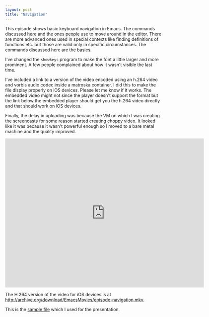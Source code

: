 ```yaml
---
layout: post
title: "Navigation"
---
```


This episode shows basic keyboard navigation in Emacs. The commands discussed here and the ones people use to move around in the editor. There are more advanced ones used in special contexts like finding definitions of functions etc. but those are valid only in specific circumstances. The commands discussed here are the basics. 

I've changed the `showkeys` program to make the font a little larger and more prominent. A few people complained about how it wasn't visible the last time. 

I've included a link to a version of the video encoded using an h.264 video and vorbis audio codec inside a matroska container. I did this to make the file display properly on iOS devices. Please let me know if it works. The embedded video might not since the player doesn't support the format but the link below the embedded player should get you the h.264 video directly and that should work on iOS devices. 

Finally, the delay in uploading was because the VM on which I was creating the screencasts for some reason started creating choppy video. It looked like it was because it wasn't powerful enough so I moved to a bare metal machine and the quality improved. 

<iframe src="http://archive.org/embed/EmacsMovies/episode-navigation.webm" width="640" height="480" frameborder="0"></iframe>

The H.264 version of the video for iOS devices is at <http://archive.org/download/EmacsMovies/episode-navigation.mkv>.

This is the [sample file](/assets/douglass.txt) which I used for the presentation.






